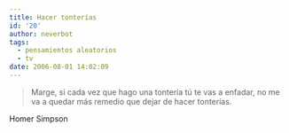 ```yaml
---
title: Hacer tonterías
id: '20'
author: neverbot
tags:
  - pensamientos aleatorios
  - tv
date: 2006-08-01 14:02:09
---
```


> Marge, si cada vez que hago una tontería tú te vas a enfadar, no me va a quedar más remedio que dejar de hacer tonterías.

Homer Simpson